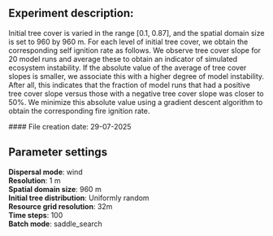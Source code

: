 ﻿## Experiment description:

Initial tree cover is varied in the range \[0.1, 0.87], and the spatial domain size is set to 960 by 960 m. For each level of initial tree cover, we obtain the corresponding self ignition rate as follows. We observe tree cover slope for 20 model runs and average these to obtain an indicator of simulated ecosystem instability. If the absolute value of the average of tree cover slopes is smaller, we associate this with a higher degree of model instability. After all, this indicates that the fraction of model runs that had a positive tree cover slope versus those with a negative tree cover slope was closer to 50%. We minimize this absolute value using a gradient descent algorithm to obtain the corresponding fire ignition rate.



\#### File creation date: 29-07-2025



## Parameter settings

**Dispersal mode**: wind  
**Resolution**: 1 m  
**Spatial domain size**: 960 m  
**Initial tree distribution**: Uniformly random  
**Resource grid resolution**: 32m  
**Time steps**: 100  
**Batch mode**: saddle\_search

